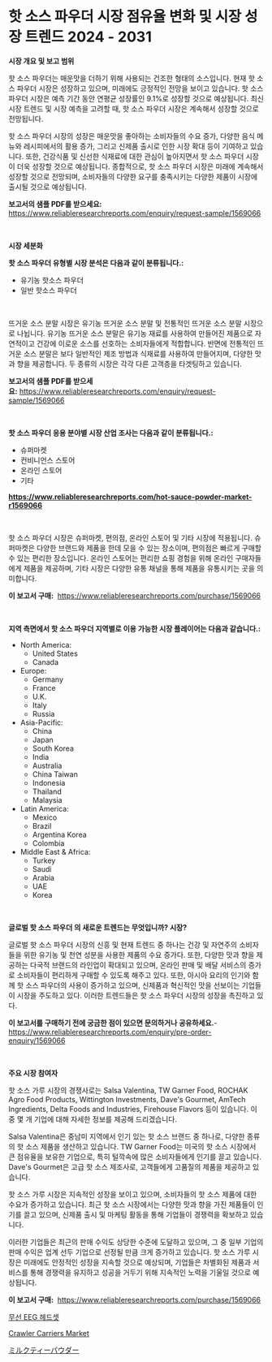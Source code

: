 <p><h1>핫 소스 파우더 시장 점유율 변화 및 시장 성장 트렌드 2024 - 2031</h1></p><p><strong>시장 개요 및 보고 범위</strong></p>
<p><p>핫 소스 파우더는 매운맛을 더하기 위해 사용되는 건조한 형태의 소스입니다. 현재 핫 소스 파우더 시장은 성장하고 있으며, 미래에도 긍정적인 전망을 보이고 있습니다. 핫 소스 파우더 시장은 예측 기간 동안 연평균 성장률인 9.1%로 성장할 것으로 예상됩니다. 최신 시장 트렌드 및 시장 예측을 고려할 때, 핫 소스 파우더 시장은 계속해서 성장할 것으로 전망됩니다.</p><p>핫 소스 파우더 시장의 성장은 매운맛을 좋아하는 소비자들의 수요 증가, 다양한 음식 메뉴와 레시피에서의 활용 증가, 그리고 신제품 출시로 인한 시장 확대 등이 기여하고 있습니다. 또한, 건강식품 및 신선한 식재료에 대한 관심이 높아지면서 핫 소스 파우더 시장이 더욱 성장할 것으로 예상됩니다. 종합적으로, 핫 소스 파우더 시장은 미래에 계속해서 성장할 것으로 전망되며, 소비자들의 다양한 요구를 충족시키는 다양한 제품이 시장에 출시될 것으로 예상됩니다.</p></p>
<p><strong>보고서의 샘플 PDF를 받으세요:</strong> <a href="https://www.reliableresearchreports.com/enquiry/request-sample/1569066">https://www.reliableresearchreports.com/enquiry/request-sample/1569066</a></p>
<p>&nbsp;</p>
<p><strong>시장 세분화</strong></p>
<p><strong>핫 소스 파우더 유형별 시장 분석은 다음과 같이 분류됩니다.:</strong></p>
<p><ul><li>유기농 핫소스 파우더</li><li>일반 핫소스 파우더</li></ul></p>
<p>&nbsp;</p>
<p><p>뜨거운 소스 분말 시장은 유기농 뜨거운 소스 분말 및 전통적인 뜨거운 소스 분말 시장으로 나뉩니다. 유기농 뜨거운 소스 분말은 유기농 재료를 사용하여 만들어진 제품으로 자연적이고 건강에 이로운 소스를 선호하는 소비자들에게 적합합니다. 반면에 전통적인 뜨거운 소스 분말은 보다 일반적인 제조 방법과 식재료를 사용하여 만들어지며, 다양한 맛과 향을 제공합니다. 두 종류의 시장은 각각 다른 고객층을 타겟팅하고 있습니다.</p></p>
<p><strong>보고서의 샘플 PDF를 받으세요:</strong>&nbsp;<a href="https://www.reliableresearchreports.com/enquiry/request-sample/1569066">https://www.reliableresearchreports.com/enquiry/request-sample/1569066</a></p>
<p>&nbsp;</p>
<p><strong> 핫 소스 파우더 응용 분야별 시장 산업 조사는 다음과 같이 분류됩니다.:</strong></p>
<p><ul><li>슈퍼마켓</li><li>컨비니언스 스토어</li><li>온라인 스토어</li><li>기타</li></ul></p>
<p><strong><a href="https://www.reliableresearchreports.com/hot-sauce-powder-market-r1569066">https://www.reliableresearchreports.com/hot-sauce-powder-market-r1569066</a></strong></p>
<p>&nbsp;</p>
<p><p>핫 소스 파우더 시장은 슈퍼마켓, 편의점, 온라인 스토어 및 기타 시장에 적용됩니다. 슈퍼마켓은 다양한 브랜드와 제품을 한데 모을 수 있는 장소이며, 편의점은 빠르게 구매할 수 있는 편리한 장소입니다. 온라인 스토어는 편리한 쇼핑 경험을 위해 온라인 구매자들에게 제품을 제공하며, 기타 시장은 다양한 유통 채널을 통해 제품을 유통시키는 곳을 의미합니다.</p></p>
<p><strong>이 보고서 구매:</strong>&nbsp; <a href="https://www.reliableresearchreports.com/purchase/1569066">https://www.reliableresearchreports.com/purchase/1569066</a></p>
<p>&nbsp;</p>
<p><strong>지역 측면에서 핫 소스 파우더 지역별로 이용 가능한 시장 플레이어는 다음과 같습니다.:</strong></p>
<p><ul>
    <li>
        North America:
        <ul>
            <li>United States</li>
            <li>Canada</li>
        </ul>
    </li>
    <li>
        Europe:
        <ul>
            <li>Germany</li>
            <li>France</li>
            <li>U.K.</li>
            <li>Italy</li>
            <li>Russia</li>
        </ul>
    </li>
    <li>
        Asia-Pacific:
        <ul>
            <li>China</li>
            <li>Japan</li>
            <li>South Korea</li>
            <li>India</li>
            <li>Australia</li>
            <li>China Taiwan</li>
            <li>Indonesia</li>
            <li>Thailand</li>
            <li>Malaysia</li>
        </ul>
    </li>
    <li>
        Latin America:
        <ul>
            <li>Mexico</li>
            <li>Brazil</li>
            <li>Argentina Korea</li>
            <li>Colombia</li>
        </ul>
    </li>
    <li>
        Middle East & Africa:
        <ul>
            <li>Turkey</li>
            <li>Saudi</li>
            <li>Arabia</li>
            <li>UAE</li>
            <li>Korea</li>
        </ul>
    </li>
    </ul></p>
<p>&nbsp;</p>
<p><strong>글로벌 핫 소스 파우더 의 새로운 트렌드는 무엇입니까? 시장?</strong></p>
<p><p>글로벌 핫 소스 파우더 시장의 신흥 및 현재 트렌드 중 하나는 건강 및 자연주의 소비자들을 위한 유기농 및 천연 성분을 사용한 제품의 수요 증가다. 또한, 다양한 맛과 향을 제공하는 다국적 브랜드의 라인업이 확대되고 있으며, 온라인 판매 및 배달 서비스의 증가로 소비자들이 편리하게 구매할 수 있도록 해주고 있다. 또한, 아시아 요리의 인기와 함께 핫 소스 파우더의 사용이 증가하고 있으며, 신제품과 혁신적인 맛을 선보이는 기업들이 시장을 주도하고 있다. 이러한 트렌드들은 핫 소스 파우더 시장의 성장을 촉진하고 있다.</p></p>
<p><strong>이 보고서를 구매하기 전에 궁금한 점이 있으면 문의하거나 공유하세요.</strong>- <a href="https://www.reliableresearchreports.com/enquiry/pre-order-enquiry/1569066">https://www.reliableresearchreports.com/enquiry/pre-order-enquiry/1569066</a></p>
<p>&nbsp;</p>
<p><strong>주요 시장 참여자</strong></p>
<p><p>핫 소스 가루 시장의 경쟁사로는 Salsa Valentina, TW Garner Food, ROCHAK Agro Food Products, Wittington Investments, Dave's Gourmet, AmTech Ingredients, Delta Foods and Industries, Firehouse Flavors 등이 있습니다. 이 중 몇 개 기업에 대해 자세한 정보를 제공해 드리겠습니다.</p><p>Salsa Valentina은 중남미 지역에서 인기 있는 핫 소스 브랜드 중 하나로, 다양한 종류의 핫 소스 제품을 생산하고 있습니다. TW Garner Food는 미국의 핫 소스 시장에서 큰 점유율을 보유한 기업으로, 특히 털깍속에 많은 소비자들에게 인기를 끌고 있습니다. Dave's Gourmet은 고급 핫 소스 제조사로, 고객들에게 고품질의 제품을 제공하고 있습니다.</p><p>핫 소스 가루 시장은 지속적인 성장을 보이고 있으며, 소비자들의 핫 소스 제품에 대한 수요가 증가하고 있습니다. 최근 핫 소스 시장에서는 다양한 맛과 향을 가진 제품들이 인기를 끌고 있으며, 신제품 출시 및 마케팅 활동을 통해 기업들이 경쟁력을 확보하고 있습니다.</p><p>이러한 기업들은 최근의 판매 수익도 상당한 수준에 도달하고 있으며, 그 중 일부 기업의 판매 수익은 업계 선두 기업으로 선정될 만큼 크게 증가하고 있습니다. 핫 소스 가루 시장은 미래에도 안정적인 성장을 지속할 것으로 예상되며, 기업들은 차별화된 제품과 서비스를 통해 경쟁력을 유지하고 성공을 거두기 위해 지속적인 노력을 기울일 것으로 예상됩니다.</p></p>
<p><strong>이 보고서 구매:</strong>&nbsp;&nbsp;<a href="https://www.reliableresearchreports.com/purchase/1569066">https://www.reliableresearchreports.com/purchase/1569066</a></p>
<p><p><a href="https://medium.com/@rowedrowe/%EB%AC%B4%EC%84%A0-eeg-%ED%97%A4%EB%93%9C%EC%85%8B-%EC%8B%9C%EC%9E%A5-%EB%B6%84%EC%84%9D-cagr-%EC%8B%9C%EC%9E%A5-%EC%84%B8%EB%B6%84%ED%99%94-%EB%B0%8F-%EA%B8%80%EB%A1%9C%EB%B2%8C-%EC%82%B0%EC%97%85-%EA%B0%9C%EC%9A%94-fc2e37f5d627">무선 EEG 헤드셋</a></p><p><a href="https://military-diascia-e68.notion.site/Crawler-Carriers-Market-Furnishes-Information-on-Market-Share-Market-Trends-and-Market-Growth-ca850ebeea0749bd8487ed4ea6409a71">Crawler Carriers Market</a></p><p><a href="https://medium.com/@annchovey2023/%E3%83%9F%E3%83%AB%E3%82%AF%E3%83%86%E3%82%A3%E3%83%BC%E3%83%91%E3%82%A6%E3%83%80%E3%83%BC%E5%B8%82%E5%A0%B4%E3%81%AF-%E3%82%B7%E3%82%A7%E3%82%A2-%E3%83%88%E3%83%AC%E3%83%B3%E3%83%89-%E6%88%90%E9%95%B7%E3%81%AB%E9%96%A2%E3%81%99%E3%82%8B%E6%83%85%E5%A0%B1%E3%82%92%E6%8F%90%E4%BE%9B%E3%81%97%E3%81%BE%E3%81%99-a71cd4541a0c">ミルクティーパウダー</a></p></p>